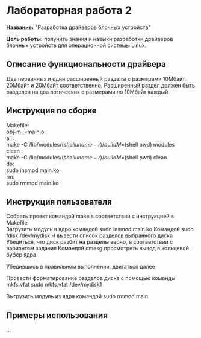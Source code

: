 # Лабораторная работа 2

**Название:** "Разработка драйверов блочных устройств"

**Цель работы:** получить знания и навыки разработки драйверов блочных устройств для операционной системы Linux. 

## Описание функциональности драйвера

Два первичных и один расширенный разделы с размерами  10Мбайт, 20Мбайт и 20Мбайт соответственно. Расширенный  раздел должен быть разделен на два логических с размерами  по 10Мбайт каждый.

## Инструкция по сборке
Makefile:  
obj-m :=main.o  
all :  
	make -C /lib/modules/$(shell uname -r)/build M=$(shell pwd) modules  
clean :  
	make -C /lib/modules/$(shell uname -r)/build M=$(shell pwd) clean  
do:  
	sudo insmod main.ko  
rm:  
	sudo rmmod main.ko  

## Инструкция пользователя
Собрать проект командой make в соответствии с инструкцией в Makefile  
Загрузить модуль в ядро командой sudo insmod main.ko
Командой sudo fdisk /dev/mydisk -l вывести список разделов выбранного диска
Убедиться, что диск разбит на разделы верно, в соответствии с вариантом задания
Командой dmesg просмотреть вывод в кольцевой буфер ядра

Убедившись в правильном выполнении, двигаться далее

Провести форматирование разделов диска с помощью команды mkfs.vfat
sudo mkfs.vfat /dev/mydisk1


 
Выгрузить модуль из ядра командой sudo rmmod main
## Примеры использования

...
